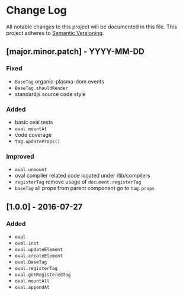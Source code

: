 # Change Log
All notable changes to this project will be documented in this file.
This project adheres to [Semantic Versioning](http://semver.org/).

## [major.minor.patch] - YYYY-MM-DD

### Fixed

- `BaseTag` organic-plasma-dom events
- `BaseTag.shouldRender`
- standardjs source code style

### Added

- basic oval tests
- `oval.mountAt`
- code coverage
- `tag.updateProps()`

### Improved

- `oval.unmount`
- oval compiler related code located under /lib/compilers
- `registerTag` remove usage of `document.registerTag`
- `baseTag` all props from parent component go to `tag.props`


## [1.0.0] - 2016-07-27

### Added

- `oval`
- `oval.init`
- `oval.updateElement`
- `oval.createElement`
- `oval.BaseTag`
- `oval.registerTag`
- `oval.getRegisteredTag`
- `oval.mountAll`
- `oval.appendAt`
